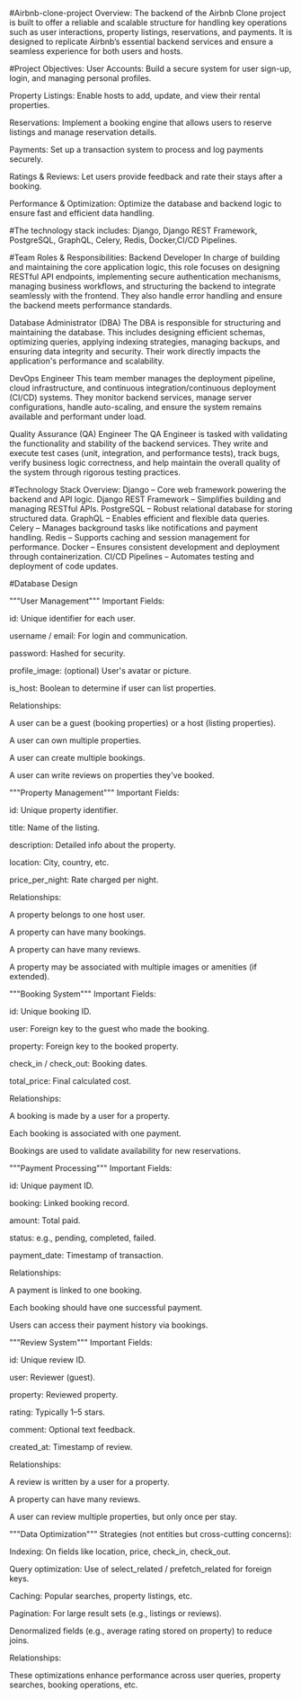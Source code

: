 #Airbnb-clone-project
Overview:
The backend of the Airbnb Clone project is built to offer a reliable and scalable structure for handling key operations such as user interactions, property listings, reservations, and payments. It is designed to replicate Airbnb’s essential backend services and ensure a seamless experience for both users and hosts.

#Project Objectives:
User Accounts: Build a secure system for user sign-up, login, and managing personal profiles.

Property Listings: Enable hosts to add, update, and view their rental properties.

Reservations: Implement a booking engine that allows users to reserve listings and manage reservation details.

Payments: Set up a transaction system to process and log payments securely.

Ratings & Reviews: Let users provide feedback and rate their stays after a booking.

Performance & Optimization: Optimize the database and backend logic to ensure fast and efficient data handling.

#The technology stack includes: 
Django, Django REST Framework, PostgreSQL, GraphQL, Celery, Redis, Docker,CI/CD Pipelines.

#Team Roles & Responsibilities:
Backend Developer
In charge of building and maintaining the core application logic, this role focuses on designing RESTful API endpoints, implementing secure authentication mechanisms, managing business workflows, and structuring the backend to integrate seamlessly with the frontend. They also handle error handling and ensure the backend meets performance standards.

Database Administrator (DBA)
The DBA is responsible for structuring and maintaining the database. This includes designing efficient schemas, optimizing queries, applying indexing strategies, managing backups, and ensuring data integrity and security. Their work directly impacts the application's performance and scalability.

DevOps Engineer
This team member manages the deployment pipeline, cloud infrastructure, and continuous integration/continuous deployment (CI/CD) systems. They monitor backend services, manage server configurations, handle auto-scaling, and ensure the system remains available and performant under load.

Quality Assurance (QA) Engineer
The QA Engineer is tasked with validating the functionality and stability of the backend services. They write and execute test cases (unit, integration, and performance tests), track bugs, verify business logic correctness, and help maintain the overall quality of the system through rigorous testing practices.

#Technology Stack Overview:
Django – Core web framework powering the backend and API logic.
Django REST Framework – Simplifies building and managing RESTful APIs.
PostgreSQL – Robust relational database for storing structured data.
GraphQL – Enables efficient and flexible data queries.
Celery – Manages background tasks like notifications and payment handling.
Redis – Supports caching and session management for performance.
Docker – Ensures consistent development and deployment through containerization.
CI/CD Pipelines – Automates testing and deployment of code updates.

#Database Design

"""User Management"""
Important Fields:

id: Unique identifier for each user.

username / email: For login and communication.

password: Hashed for security.

profile_image: (optional) User's avatar or picture.

is_host: Boolean to determine if user can list properties.

Relationships:

A user can be a guest (booking properties) or a host (listing properties).

A user can own multiple properties.

A user can create multiple bookings.

A user can write reviews on properties they've booked.

"""Property Management"""
Important Fields:

id: Unique property identifier.

title: Name of the listing.

description: Detailed info about the property.

location: City, country, etc.

price_per_night: Rate charged per night.

Relationships:

A property belongs to one host user.

A property can have many bookings.

A property can have many reviews.

A property may be associated with multiple images or amenities (if extended).

 """Booking System"""
Important Fields:

id: Unique booking ID.

user: Foreign key to the guest who made the booking.

property: Foreign key to the booked property.

check_in / check_out: Booking dates.

total_price: Final calculated cost.

Relationships:

A booking is made by a user for a property.

Each booking is associated with one payment.

Bookings are used to validate availability for new reservations.

 """Payment Processing"""
Important Fields:

id: Unique payment ID.

booking: Linked booking record.

amount: Total paid.

status: e.g., pending, completed, failed.

payment_date: Timestamp of transaction.

Relationships:

A payment is linked to one booking.

Each booking should have one successful payment.

Users can access their payment history via bookings.

 """Review System"""
Important Fields:

id: Unique review ID.

user: Reviewer (guest).

property: Reviewed property.

rating: Typically 1–5 stars.

comment: Optional text feedback.

created_at: Timestamp of review.

Relationships:

A review is written by a user for a property.

A property can have many reviews.

A user can review multiple properties, but only once per stay.

 """Data Optimization"""
Strategies (not entities but cross-cutting concerns):

Indexing: On fields like location, price, check_in, check_out.

Query optimization: Use of select_related / prefetch_related for foreign keys.

Caching: Popular searches, property listings, etc.

Pagination: For large result sets (e.g., listings or reviews).

Denormalized fields (e.g., average rating stored on property) to reduce joins.

Relationships:

These optimizations enhance performance across user queries, property searches, booking operations, etc.